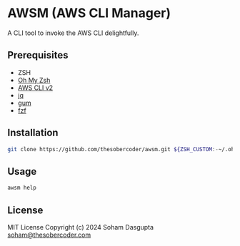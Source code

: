 # AWSM (AWS CLI Manager)

A CLI tool to invoke the AWS CLI delightfully.

## Prerequisites

- ZSH
- [Oh My Zsh](https://github.com/ohmyzsh/ohmyzsh)
- [AWS CLI v2](https://github.com/aws/aws-cli)
- [jq](https://github.com/jqlang/jq)
- [gum](https://github.com/charmbracelet/gum)
- [fzf](https://github.com/junegunn/fzf)

## Installation

```sh
git clone https://github.com/thesobercoder/awsm.git ${ZSH_CUSTOM:-~/.oh-my-zsh/custom}/plugins/awsm
```

## Usage

```sh
awsm help
```

## License

MIT License Copyright (c) 2024 Soham Dasgupta soham@thesobercoder.com

